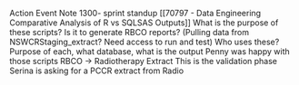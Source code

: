 Action
Event
Note
1300- sprint standup [[70797 - Data Engineering Comparative Analysis of R vs SQLSAS Outputs]]
What is the purpose of these scripts? Is it to generate RBCO reports? (Pulling data from NSWCRStaging_extract? Need access to run and test)
Who uses these? Purpose of each, what database, what is the output
Penny was happy with those scripts
RBCO -> Radiotherapy Extract
This is the validation phase
Serina is asking for a PCCR extract from Radio
